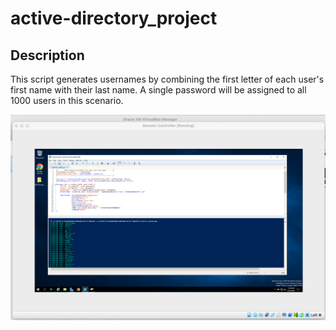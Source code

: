 # active-directory_project
<h2>Description</h2>
<p>This script generates usernames by combining the first letter of each user's first name with their last name. A single password will be assigned to all 1000 users in this scenario.</p>
<img src="images/create_users.png" alt="executed script creating 1000 users">

